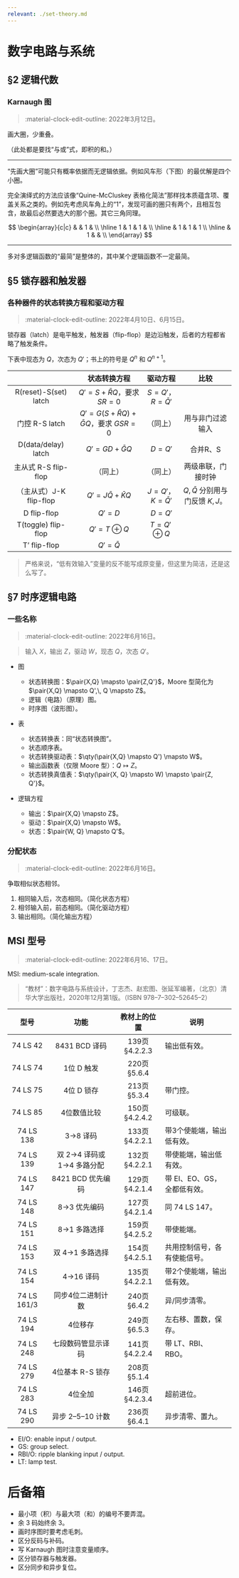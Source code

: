 ```yaml
---
relevant: ./set-theory.md
---
```


# 数字电路与系统

$$
\newcommand\pair[1]{\left<#1\right>}
$$

## §2 逻辑代数

### Karnaugh 图

> :material-clock-edit-outline: 2022年3月12日。

画大圈，少重叠。

（此处都是要找“与或”式，即积的和。）

---

“先画大圈”可能只有概率依据而无逻辑依据。例如风车形（下图）的最优解是四个小圈。

完全演绎式的方法应该像“Quine-McCluskey 表格化简法”那样找本质蕴含项、覆盖关系之类的。例如先考虑风车角上的“1”，发现可画的圈只有两个，且相互包含，故最后必然要选大的那个圈。其它三角同理。

$$
\begin{array}{c|c}
    & & 1 & \\
    \hline
    1 & 1 & 1 & \\
    \hline
    & 1 & 1 & 1 \\
        \hline
    & 1 & & \\
\end{array}
$$

---

多对多逻辑函数的“最简”是整体的，其中某个逻辑函数不一定最简。

## §5 锁存器和触发器

### 各种器件的状态转换方程和驱动方程

> :material-clock-edit-outline: 2022年4月10日、6月15日。

锁存器（latch）是电平触发，触发器（flip-flop）是边沿触发，后者的方程都省略了触发条件。

下表中现态为 $Q$，次态为 $Q'$；书上的符号是 $Q^n$ 和 $Q^{n+1}$。

|                         |                 状态转换方程                  |        驱动方程         |               比较                |
| :---------------------: | :-------------------------------------------: | :---------------------: | :-------------------------------: |
|  R(reset)-S(set) latch  |      $Q' = S + \bar R Q$，要求 $SR = 0$       | $S = Q'$，$R = \bar Q'$ |                                   |
|     门控 R-S latch      | $Q' = G(S+\bar RQ) + \bar G Q$，要求 $GSR =0$ |        （同上）         |         用与非门过滤输入          |
|   D(data/delay) latch   |             $Q' = GD + \bar G Q$              |        $D = Q'$         |             合并R、S              |
|  主从式 R-S flip-flop   |                   （同上）                    |        （同上）         |        两级串联，门接时钟         |
| （主从式）J-K flip-flop |           $Q' = J\bar Q + \bar K Q$           |   $J=Q'$，$K=\bar Q'$   | $Q,\bar Q$ 分别用与门反馈 $K,J$。 |
|       D flip-flop       |                   $Q' = D$                    |        $D = Q'$         |                                   |
|   T(toggle) flip-flop   |               $Q' = T \oplus Q$               |    $T = Q' \oplus Q$    |                                   |
|      T’ flip-flop       |                 $Q' = \bar Q$                 |                         |                                   |

> 严格来说，“低有效输入”变量的反不能写成原变量，但这里为简洁，还是这么写了。

## §7 时序逻辑电路

### 一些名称

> :material-clock-edit-outline: 2022年6月16日。

> 输入 $X$，输出 $Z$，驱动 $W$，现态 $Q$，次态 $Q'$。

- 图

  - 状态转换图：$\pair{X,Q} \mapsto \pair{Z,Q'}$，Moore 型简化为 $\pair{X,Q} \mapsto Q',\, Q \mapsto Z$。
  - 逻辑（电路）（原理）图。
  - 时序图（波形图）。

- 表

  - 状态转换表：同“状态转换图”。
  - 状态顺序表。
  - 状态转换驱动表：$\qty(\pair{X,Q} \mapsto Q') \mapsto W$。
  - 输出函数表（仅限 Moore 型）：$Q \mapsto Z$。
  - 状态转换真值表：$\qty(\pair{X, Q} \mapsto W) \mapsto \pair{Z, Q'}$。

- 逻辑方程

  - 输出：$\pair{X,Q} \mapsto Z$。
  - 驱动：$\pair{X,Q} \mapsto W$。
  - 状态：$\pair{W, Q} \mapsto Q'$。


### 分配状态

> :material-clock-edit-outline: 2022年6月16日。

争取相似状态相邻。

1. 相同输入后，次态相同。（简化状态方程）
2. 相邻输入前，前态相同。（简化驱动方程）
3. 输出相同。（简化输出方程）

## MSI 型号

> :material-clock-edit-outline: 2022年6月16、17日。

MSI: medium-scale integration.

> “教材”：数字电路与系统设计，丁志杰、赵宏图、张延军编著，（北京）清华大学出版社，2020年12月第1版。（ISBN 978–7–302–52645–2）

|    型号     |            功能            | 教材上的位置  | 说明                         |
| :---------: | :------------------------: | :-----------: | ---------------------------- |
|  74 LS 42   |       8431 BCD 译码        | 139页§4.2.2.3 | 输出低有效。                 |
|  74 LS 74   |         1位 D 触发         |  220页§5.6.4  |                              |
|  74 LS 75   |         4位 D 锁存         |  213页§5.3.4  | 带门控。                     |
|  74 LS 85   |        4位数值比较         | 150页§4.2.4.2 | 可级联。                     |
|  74 LS 138  |          3→8 译码          | 133页§4.2.2.1 | 带3个使能端，输出低有效。    |
|  74 LS 139  | 双 2→4 译码或 1→4 多路分配 | 132页§4.2.2.1 | 带使能端，输出低有效。       |
|  74 LS 147  |     8421 BCD 优先编码      | 129页§4.2.1.4 | 带 EI、EO、GS，全都低有效。  |
|  74 LS 148  |        8→3 优先编码        | 127页§4.2.1.4 | 同 74 LS 147。               |
|  74 LS 151  |        8→1 多路选择        | 159页§4.2.5.2 | 带使能端。                   |
|  74 LS 153  |      双 4→1 多路选择       | 154页§4.2.5.1 | 共用控制信号，各有使能信号。 |
|  74 LS 154  |         4→16 译码          | 135页§4.2.2.1 | 带2个使能端，输出低有效。    |
| 74 LS 161/3 |     同步4位二进制计数      |  240页§6.4.2  | 异/同步清零。                |
|  74 LS 194  |          4位移存           |  249页§6.5.3  | 左右移、置数，保存。         |
|  74 LS 248  |     七段数码管显示译码     | 141页§4.2.2.4 | 带 LT、RBI、RBO。            |
|  74 LS 279  |      4位基本 R-S 锁存      |  208页§5.1.4  |                              |
|  74 LS 283  |          4位全加           | 146页§4.2.3.4 | 超前进位。                   |
|  74 LS 290  |      异步 2–5–10 计数      |  236页§6.4.1  | 异步清零、置九。             |

- EI/O: enable input / output.
- GS: group select.
- RBI/O: ripple blanking input / output.
- LT: lamp test.

# 后备箱

- 最小项（积）与最大项（和）的编号不要弄混。
- 余 3 码始终余 3。
- 画时序图时要考虑毛刺。
- 区分反码与补码。
- 写 Karnaugh 图时注意变量顺序。
- 区分锁存器与触发器。
- 区分同步和异步复位。
